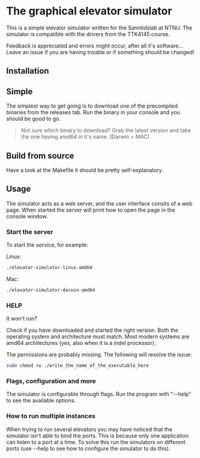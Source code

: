 # The graphical elevator simulator

This is a simple elevator simulator written for the Sanntidslab at NTNU.
The simulator is compatible with the drivers from the TTK4145 course.

Feedback is appreciated and errors might occur, after all it's software...
Leave an issue if you are having trouble or if something should be changed!

## Installation

## Simple

The simplest way to get going is to download one of the precompiled binaries from the releases tab.
Run the binary in your console and you should be good to go.

> Not sure which binary to download? Grab the latest version and take the one having amd64 in it's name. (Darwin = MAC)

## Build from source

Have a look at the Makefile it should be pretty self-explanatory.

## Usage

The simulator acts as a web server, and the user interface consits of a web page.
When started the server will print how to open the page in the console window.

### Start the server

To start the service, for example:

Linux:

```bash
./elevator-simulator-linux-amd64
```

Mac:

```bash
./elevator-simulator-darwin-amd64
```

### HELP

It won't run?

Check if you have downloaded and started the right version. Both the operating system and architecture must match.
Most modern systems are amd64 architectures (yes, also when it is a indel processor).

The permissions are probably missing. The following will resolve the issue:

```bash
sudo chmod +x ./write_the_name_of_the_executable_here
```

### Flags, configuration and more

The simulator is configurable through flags. Run the program with "--help" to see the available options.

### How to run multiple instances

When trying to run several elevators you may have noticed that the simulator isn't able to bind the ports.
This is because only one application can listen to a port at a time. To solve this run the simulators on different ports (use --help to see how to configure the simulator to do this).
